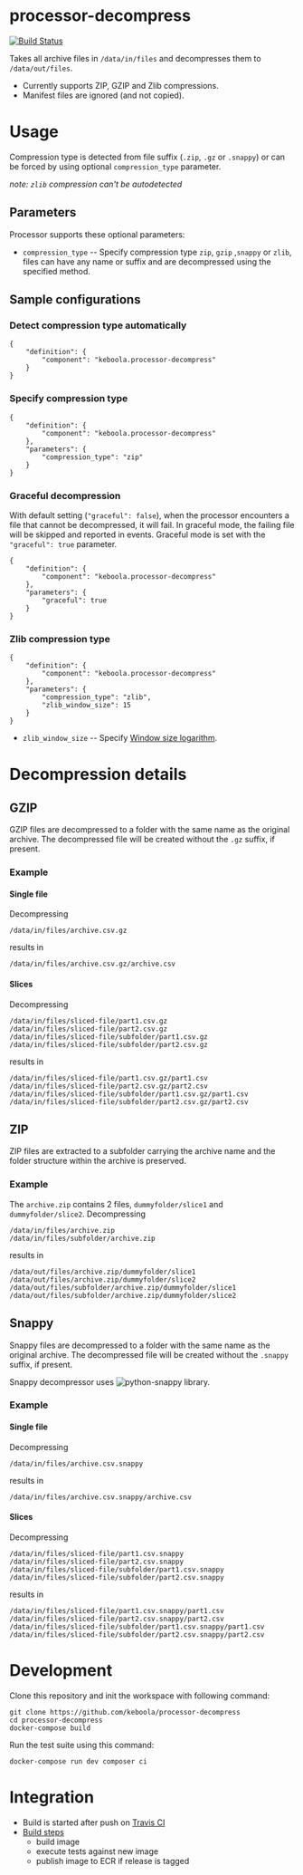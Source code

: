# processor-decompress

[![Build Status](https://travis-ci.org/keboola/processor-decompress.svg?branch=master)](https://travis-ci.org/keboola/processor-decompress)

Takes all archive files in `/data/in/files` and decompresses them to `/data/out/files`.

 - Currently supports ZIP, GZIP and Zlib compressions.
 - Manifest files are ignored (and not copied).

# Usage

Compression type is detected from file suffix (`.zip`, `.gz` or `.snappy`) or can be forced by using optional `compression_type` parameter.

*note: `zlib` compression can't be autodetected*

## Parameters

Processor supports these optional parameters:

 - `compression_type` -- Specify compression type `zip`, `gzip` ,`snappy` or `zlib`, files can have any name or suffix and are decompressed using the specified method.

## Sample configurations

### Detect compression type automatically

```
{
    "definition": {
        "component": "keboola.processor-decompress"
    }
}

```

### Specify compression type

```
{
    "definition": {
        "component": "keboola.processor-decompress"
    },
    "parameters": {
        "compression_type": "zip"
    }
}

```

### Graceful decompression

With default setting (`"graceful": false`), when the processor encounters a file that cannot be decompressed, it will fail. In
graceful mode, the failing file will be skipped and reported in events. Graceful mode is set with the `"graceful": true` parameter.

```
{
    "definition": {
        "component": "keboola.processor-decompress"
    },
    "parameters": {
        "graceful": true
    }
}

```

### Zlib compression type

```
{
    "definition": {
        "component": "keboola.processor-decompress"
    },
    "parameters": {
        "compression_type": "zlib",
        "zlib_window_size": 15
    }
}

```

- `zlib_window_size` -- Specify [Window size logarithm](https://docs.python.org/3/library/zlib.html#zlib.decompress).


# Decompression details

## GZIP

GZIP files are decompressed to a folder with the same name as the original archive.
The decompressed file will be created without the `.gz` suffix, if present.

### Example

#### Single file

Decompressing
```
/data/in/files/archive.csv.gz
```
results in
```
/data/in/files/archive.csv.gz/archive.csv
```

#### Slices
Decompressing
```
/data/in/files/sliced-file/part1.csv.gz
/data/in/files/sliced-file/part2.csv.gz
/data/in/files/sliced-file/subfolder/part1.csv.gz
/data/in/files/sliced-file/subfolder/part2.csv.gz

```
results in
```
/data/in/files/sliced-file/part1.csv.gz/part1.csv
/data/in/files/sliced-file/part2.csv.gz/part2.csv
/data/in/files/sliced-file/subfolder/part1.csv.gz/part1.csv
/data/in/files/sliced-file/subfolder/part2.csv.gz/part2.csv
```

## ZIP

ZIP files are extracted to a subfolder carrying the archive name and the folder structure within the archive is preserved.

### Example
The `archive.zip` contains 2 files, `dummyfolder/slice1` and `dummyfolder/slice2`. Decompressing
```
/data/in/files/archive.zip
/data/in/files/subfolder/archive.zip
```
results in
```
/data/out/files/archive.zip/dummyfolder/slice1
/data/out/files/archive.zip/dummyfolder/slice2
/data/out/files/subfolder/archive.zip/dummyfolder/slice1
/data/out/files/subfolder/archive.zip/dummyfolder/slice2

```

## Snappy

Snappy files are decompressed to a folder with the same name as the original archive.
The decompressed file will be created without the `.snappy` suffix, if present.

Snappy decompressor uses ![python-snappy](https://github.com/andrix/python-snappy) library.

### Example

#### Single file

Decompressing
```
/data/in/files/archive.csv.snappy
```
results in
```
/data/in/files/archive.csv.snappy/archive.csv
```

#### Slices
Decompressing
```
/data/in/files/sliced-file/part1.csv.snappy
/data/in/files/sliced-file/part2.csv.snappy
/data/in/files/sliced-file/subfolder/part1.csv.snappy
/data/in/files/sliced-file/subfolder/part2.csv.snappy

```
results in
```
/data/in/files/sliced-file/part1.csv.snappy/part1.csv
/data/in/files/sliced-file/part2.csv.snappy/part2.csv
/data/in/files/sliced-file/subfolder/part1.csv.snappy/part1.csv
/data/in/files/sliced-file/subfolder/part2.csv.snappy/part2.csv
```

# Development

Clone this repository and init the workspace with following command:

```
git clone https://github.com/keboola/processor-decompress
cd processor-decompress
docker-compose build
```

Run the test suite using this command:

```
docker-compose run dev composer ci
```

# Integration
 - Build is started after push on [Travis CI](https://travis-ci.org/keboola/processor-decompress)
 - [Build steps](https://github.com/keboola/processor-decompress/blob/master/.travis.yml)
   - build image
   - execute tests against new image
   - publish image to ECR if release is tagged
